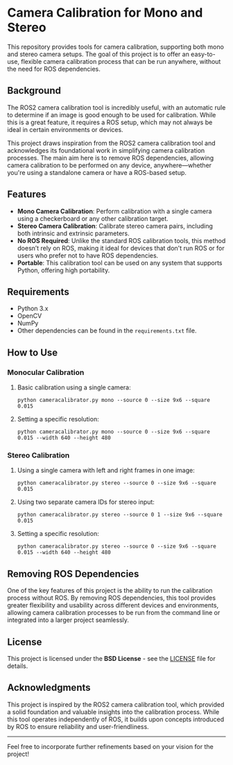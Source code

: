 # Camera Calibration for Mono and Stereo

This repository provides tools for camera calibration, supporting both mono and stereo camera setups. The goal of this project is to offer an easy-to-use, flexible camera calibration process that can be run anywhere, without the need for ROS dependencies.

## Background

The ROS2 camera calibration tool is incredibly useful, with an automatic rule to determine if an image is good enough to be used for calibration. While this is a great feature, it requires a ROS setup, which may not always be ideal in certain environments or devices.

This project draws inspiration from the ROS2 camera calibration tool and acknowledges its foundational work in simplifying camera calibration processes. The main aim here is to remove ROS dependencies, allowing camera calibration to be performed on any device, anywhere—whether you're using a standalone camera or have a ROS-based setup.

## Features

- **Mono Camera Calibration**: Perform calibration with a single camera using a checkerboard or any other calibration target.
- **Stereo Camera Calibration**: Calibrate stereo camera pairs, including both intrinsic and extrinsic parameters.
- **No ROS Required**: Unlike the standard ROS calibration tools, this method doesn’t rely on ROS, making it ideal for devices that don't run ROS or for users who prefer not to have ROS dependencies.
- **Portable**: This calibration tool can be used on any system that supports Python, offering high portability.

## Requirements

- Python 3.x
- OpenCV
- NumPy
- Other dependencies can be found in the `requirements.txt` file.

## How to Use

### Monocular Calibration
1. Basic calibration using a single camera:
    ```shell
    python cameracalibrator.py mono --source 0 --size 9x6 --square 0.015
    ```
2. Setting a specific resolution:
    ```shell
    python cameracalibrator.py mono --source 0 --size 9x6 --square 0.015 --width 640 --height 480
    ```

### Stereo Calibration
1. Using a single camera with left and right frames in one image:
    ```shell
    python cameracalibrator.py stereo --source 0 --size 9x6 --square 0.015
    ```
2. Using two separate camera IDs for stereo input:
    ```shell
    python cameracalibrator.py stereo --source 0 1 --size 9x6 --square 0.015
    ```
3. Setting a specific resolution:
    ```shell
    python cameracalibrator.py stereo --source 0 --size 9x6 --square 0.015 --width 640 --height 480
    ```

## Removing ROS Dependencies

One of the key features of this project is the ability to run the calibration process without ROS. By removing ROS dependencies, this tool provides greater flexibility and usability across different devices and environments, allowing camera calibration processes to be run from the command line or integrated into a larger project seamlessly.

## License

This project is licensed under the **BSD License** - see the [LICENSE](LICENSE) file for details.

## Acknowledgments

This project is inspired by the ROS2 camera calibration tool, which provided a solid foundation and valuable insights into the calibration process. While this tool operates independently of ROS, it builds upon concepts introduced by ROS to ensure reliability and user-friendliness.

---

Feel free to incorporate further refinements based on your vision for the project!
